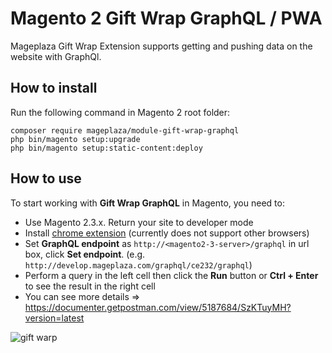 # Magento 2 Gift Wrap GraphQL / PWA

Mageplaza Gift Wrap Extension supports getting and pushing data on the website with GraphQl.

## How to install

Run the following command in Magento 2 root folder:

```
composer require mageplaza/module-gift-wrap-graphql
php bin/magento setup:upgrade
php bin/magento setup:static-content:deploy
```

## How to use

To start working with **Gift Wrap GraphQL** in Magento, you need to:

- Use Magento 2.3.x. Return your site to developer mode
- Install [chrome extension](https://chrome.google.com/webstore/detail/chromeiql/fkkiamalmpiidkljmicmjfbieiclmeij?hl=en) (currently does not support other browsers)
- Set **GraphQL endpoint** as `http://<magento2-3-server>/graphql` in url box, click **Set endpoint**. (e.g. `http://develop.mageplaza.com/graphql/ce232/graphql`)
- Perform a query in the left cell then click the **Run** button or **Ctrl + Enter** to see the result in the right cell
- You can see more details => https://documenter.getpostman.com/view/5187684/SzKTuyMH?version=latest

![gift warp](https://i.imgur.com/PTVKYfp.jpg)
